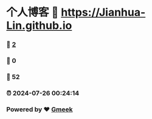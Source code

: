 # 个人博客 :link: https://Jianhua-Lin.github.io 
### :page_facing_up: [2](https://Jianhua-Lin.github.io/tag.html) 
### :speech_balloon: 0 
### :hibiscus: 52 
### :alarm_clock: 2024-07-26 00:24:14 
### Powered by :heart: [Gmeek](https://github.com/Meekdai/Gmeek)
